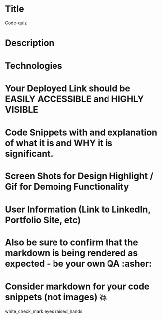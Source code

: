 
# Title
Code-quiz

# Description
# Technologies

# Your Deployed Link should be EASILY ACCESSIBLE  and HIGHLY VISIBLE

# Code Snippets with and explanation of what it is and WHY it is significant.

# Screen Shots for Design Highlight  / Gif for Demoing Functionality

# User Information (Link to LinkedIn, Portfolio Site, etc)

# Also be sure to confirm that the markdown is being rendered as expected - be your own QA :asher:

# Consider markdown for your code snippets (not images) :boom:

white_check_mark
eyes
raised_hands







